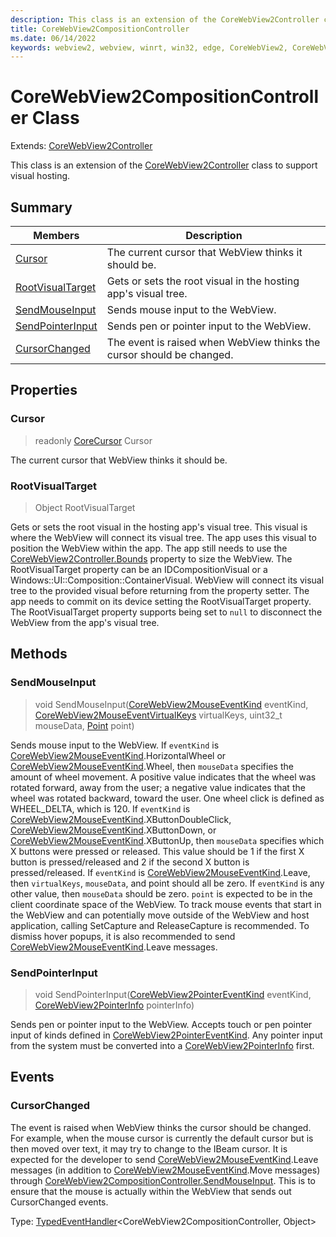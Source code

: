 ```yaml
---
description: This class is an extension of the CoreWebView2Controller class to support visual hosting.
title: CoreWebView2CompositionController
ms.date: 06/14/2022
keywords: webview2, webview, winrt, win32, edge, CoreWebView2, CoreWebView2Controller, browser control, edge html, CoreWebView2CompositionController
---
```


# CoreWebView2CompositionController Class

Extends: [CoreWebView2Controller](corewebview2controller.md)



This class is an extension of the [CoreWebView2Controller](corewebview2controller.md) class to support visual hosting.

## Summary

Members|Description
--|--
[Cursor](#cursor) | The current cursor that WebView thinks it should be.
[RootVisualTarget](#rootvisualtarget) | Gets or sets the root visual in the hosting app's visual tree.
[SendMouseInput](#sendmouseinput) | Sends mouse input to the WebView.
[SendPointerInput](#sendpointerinput) | Sends pen or pointer input to the WebView.
[CursorChanged](#cursorchanged) | The event is raised when WebView thinks the cursor should be changed.

## Properties

### Cursor

> readonly  [CoreCursor](/uwp/api/Windows.UI.Core.CoreCursor) Cursor

The current cursor that WebView thinks it should be.

### RootVisualTarget

>  Object RootVisualTarget

Gets or sets the root visual in the hosting app's visual tree.
This visual is where the WebView will connect its visual tree. The app uses this visual to position the WebView within the app. The app still needs to use the [CoreWebView2Controller.Bounds](corewebview2controller.md#bounds) property to size the WebView. The RootVisualTarget property can be an IDCompositionVisual or a Windows::UI::Composition::ContainerVisual. WebView will connect its visual tree to the provided visual before returning from the property setter. The app needs to commit on its device setting the RootVisualTarget property. The RootVisualTarget property supports being set to `null` to disconnect the WebView from the app's visual tree.



## Methods

### SendMouseInput

> void SendMouseInput([CoreWebView2MouseEventKind](corewebview2mouseeventkind.md) eventKind, [CoreWebView2MouseEventVirtualKeys](corewebview2mouseeventvirtualkeys.md) virtualKeys, uint32_t mouseData, [Point](/uwp/api/Windows.Foundation.Point) point)

Sends mouse input to the WebView.
If `eventKind` is [CoreWebView2MouseEventKind](corewebview2mouseeventkind.md).HorizontalWheel or [CoreWebView2MouseEventKind](corewebview2mouseeventkind.md).Wheel, then `mouseData` specifies the amount of wheel movement.
A positive value indicates that the wheel was rotated forward, away from the user; a negative value indicates that the wheel was rotated backward, toward the user. One wheel click is defined as WHEEL_DELTA, which is 120. If `eventKind` is [CoreWebView2MouseEventKind](corewebview2mouseeventkind.md).XButtonDoubleClick, [CoreWebView2MouseEventKind](corewebview2mouseeventkind.md).XButtonDown, or [CoreWebView2MouseEventKind](corewebview2mouseeventkind.md).XButtonUp, then `mouseData` specifies which X buttons were pressed or released. This value should be 1 if the first X button is pressed/released and 2 if the second X button is pressed/released. If `eventKind` is [CoreWebView2MouseEventKind](corewebview2mouseeventkind.md).Leave, then `virtualKeys`, `mouseData`, and point should all be zero. If `eventKind` is any other value, then `mouseData` should be zero. `point` is expected to be in the client coordinate space of the WebView. To track mouse events that start in the WebView and can potentially move outside of the WebView and host application, calling SetCapture and ReleaseCapture is recommended. To dismiss hover popups, it is also recommended to send [CoreWebView2MouseEventKind](corewebview2mouseeventkind.md).Leave messages.



### SendPointerInput

> void SendPointerInput([CoreWebView2PointerEventKind](corewebview2pointereventkind.md) eventKind, [CoreWebView2PointerInfo](corewebview2pointerinfo.md) pointerInfo)

Sends pen or pointer input to the WebView.
Accepts touch or pen pointer input of kinds defined in [CoreWebView2PointerEventKind](corewebview2pointereventkind.md).
Any pointer input from the system must be converted into a [CoreWebView2PointerInfo](corewebview2pointerinfo.md) first.




## Events

### CursorChanged

The event is raised when WebView thinks the cursor should be changed.
For example, when the mouse cursor is currently the default cursor but is then moved over text, it may try to change to the IBeam cursor.
It is expected for the developer to send [CoreWebView2MouseEventKind](corewebview2mouseeventkind.md).Leave messages (in addition to [CoreWebView2MouseEventKind](corewebview2mouseeventkind.md).Move messages) through [CoreWebView2CompositionController.SendMouseInput](corewebview2compositioncontroller.md#sendmouseinput). This is to ensure that the mouse is actually within the WebView that sends out CursorChanged events.

Type: [TypedEventHandler](/uwp/api/Windows.Foundation.TypedEventHandler-2)&lt;CoreWebView2CompositionController, Object&gt;

